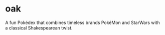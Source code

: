 # oak
A fun Pokédex that combines timeless brands PokéMon and StarWars with a classical Shakespearean twist.
